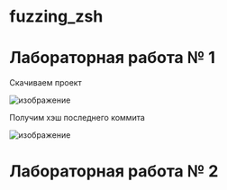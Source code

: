 # fuzzing_zsh
# Лабораторная работа № 1
 Скачиваем проект 
 
 ![изображение](https://github.com/user-attachments/assets/eb5b7274-917a-4801-8b0d-56786d9a4861)
 
 Получим хэш последнего коммита 
 
 ![изображение](https://github.com/user-attachments/assets/c754d2de-f6ba-4c49-beb7-5d428e81fbb6)

 # Лабораторная работа № 2

 

